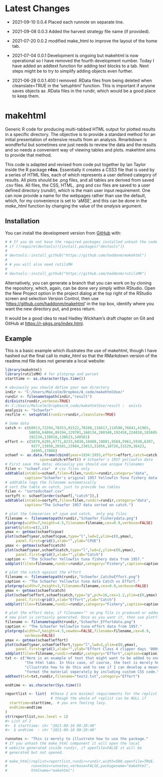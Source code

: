 
<!-- README.md is generated from README.Rmd. Please edit that file -->

# Latest Changes

-   2021-09-10 0.0.4 Placed each runnote on separate line.

-   2021-09-08 0.0.3 Added the harvest strategy file name (if provided).

-   2021-07-20 0.0.2 modified make\_html to improve the layout of the
    home tab.

-   2021-07-04 0.0.1 Development is ongoing but makehtml is now
    operational so I have removed the fourth development number. Today I
    have added an addtext function for adding text blocks to a tab. Next
    steps might be to try to simplify adding objects even further.

-   2021-06-28 0.0.1.400 I removed .RData files from being deleted when
    cleanslate=TRUE in the ‘setuphtml’ function. This is important if
    anyone saves objects as .RData files in the rundir, which would be a
    good place to keep them.

# makehtml

<!-- badges: start -->
<!-- badges: end -->

Generic R code for producing multi-tabbed HTML output for plotted
results in a specific directory. The objective is to provide a standard
method for an initial presentation of extensive results from an
analysis. Rmarkdown is wondferful but sometimes one just needs to review
the data and the results and so needs a convenient way of viewing tables
and plots. makehtml aims to provide that method.

This code is adapted and revised from code put together by Ian Taylor
inside the R package **r4ss**. Essentially it creates a CSS3 file that
is used by a series of HTML files, each of which represents a user
defined category of results. All plots should be .png files, and all
tables are derived from saved .csv files. All files, the CSS, HTML, .png
and csv files are saved to a user defined directory (*rundir*), which is
the main user input requirement. One can now provide a name for the
webpages rather than use the default, which, for my convenience is set
to ‘aMSE’, and this can be done in the *make\_html* function by changing
the value of the *analysis* argument.

## Installation

You can install the development version from
[GitHub](https://github.com/haddonm/aMSE) with:

``` r
# # If you do not have the required packages installed unhash the code in this block and run it
# if (!require(devtools)){install.packages("devtools")} 
# 
# devtools::install_github("https://github.com/haddonm/makehtml")
# 
# # you will also need rutilsMH
# 
# devtools::install_github("https://github.com/haddonm/rutilsMH")
```

Alternatively, you can generate a branch that you can work on by cloning
the repository, which, again, can be done very simply within RStudio.
Open the New Project option in the project dialog at the top right of
the RStudio screen and selection Version Control, then use
‘<https://github.com/haddonm/makehtml>’ in the top box, identify where
you want the new directory put, and press return.

It would be a good idea to read Hadley Wickham’s draft chapter on Git
and GitHub at <https://r-pkgs.org/index.html>.

## Example

This is a basic example which illustrates the use of makehtml, though I
have hashed out the final call to *make\_html* so that the RMarkdown
version of the readme.md file does not generate a local website:

``` r
library(makehtml)
library(rutilsMH) # for plotprep and parset
starttime <- as.character(Sys.time())

# obviously you should define your own directory
indir <- "C:/Users/Malcolm/Dropbox/A_code/makehtmlUse/" 
rundir <- filenametopath(indir,"result")
dirExists(rundir,verbose=TRUE)
#> C:/Users/Malcolm/Dropbox/A_code/makehtmlUse/result :  exists
analysis <- "Schaefer"
resfile <- setuphtml(rundir=rundir,cleanslate=TRUE)

# Some data
catch <- c(60913,72294,78353,91522,78288,110417,114590,76841,41965,
           50058,64094,89194,129701,160134,200340,192458,224810,183685,
           192234,138918,138623,140581)
effort <- c(5879,6295,6771,8233,6830,10488,10801,9584,5961,5930,6397,
            9377,13958,20381,23984,23013,31856,18726,31529,36423,
            24995,17806)
schaef <- as.data.frame(cbind(year=1934:1955,effort=effort,catch=catch,
                cpue=catch/effort)) # Schaefer's 1957 yellowfin data
# First save the data; obvioulsy you should use unique filenames
filen <- "schaef.csv"  # csv files only
addtable(intable=schaef,filen=filen,rundir=rundir,category="data",
         caption="Schaefer's original 1957 Yellowfin Tuna fishery data.")
# addtable logs the filename automatically
# sort the table on catch, just to provide two tables
filen <- "sortedschaef.csv"
sortyft <- schaef[order(schaef[,"catch"]),]
addtable(intable=sortyft,filen=filen,rundir=rundir,category="data",
         caption="The Schaefer 1957 data sorted on catch.")

# plot the timeseries of cpue and catch,  only png files
filename <- filenametopath(rundir,"Schaefer_Fisherydata.png")
plotprep(width=7,height=4.5,filename=filename,cex=0.9,verbose=FALSE)
parset(plots=c(2,1))
ymax <- getmax(schaef$cpue)
plot(schaef$year,schaef$cpue,type="l",lwd=2,ylim=c(0,ymax),
     panel.first=grid(),xlab="",ylab="CPUE")
ymax <- getmax(schaef$catch)
plot(schaef$year,schaef$catch,type="l",lwd=2,ylim=c(0,ymax),
     panel.first=grid(),xlab="",ylab="Catch")
caption <- "The Schaefer Yellowfin tuna fishery data from 1957."
addplot(filen=filename,rundir=rundir,category="Fishery",caption=caption)  

# plot the catch against the effort
filename <- filenametopath(rundir,"Schaefer_CatchvEffort.png")
caption <- "The Schaefer Yellowfin tuna data Catch vs Effort."
plotprep(width=7,height=3,filename=filename,cex=0.9,verbose=FALSE)
ymax <- getmax(schaef$catch)
plot(schaef$effort,schaef$catch,type="p",pch=16,cex=1.2,ylim=c(0,ymax),
     panel.first=grid(),xlab="Effort",ylab="Catch")
addplot(filen=filename,rundir=rundir,category="Fishery",caption=caption)  

# plot the effort data; if filename="" no png file is produced or added, but a
# new plot is certainly generated. Once as you want it, then use plotfilename.
filename <- filenametopath(rundir,"Schaefer_Effortdata.png")
caption <- "The Schaefer Yellowfin tuna effort data from 1957."
plotprep(width=7,height=4.5,newdev=FALSE,filename=filename,cex=0.9,
         verbose=FALSE)
ymax <- getmax(schaef$effort)
plot(schaef$year,schaef$effort,type="l",lwd=2,ylim=c(0,ymax),
     panel.first=grid(),xlab="",ylab="Effort Class 4 clipper days '000s")
addplot(filen=filename,rundir=rundir,category="Effort",caption=caption)  
txt <- c("Here is an example of text that might want to be added to one of ",
         "the html tabs. In this case, of course, the text is merely here to ",
         "illustrate how to do this and to see if I can develop a means to ",
         "format the material seperately by including custom CSS code.")
addtext(txt=txt,rundir,filename="test2.txt",category="Effort")

endtime <- as.character(Sys.time())

reportlist <- list(  #these 2 are minimal requirements for the replist
                     # though the whole of replist can be NULL if 
  starttime=starttime,  # you are feeling lazy.
  endtime=endtime 
)
str(reportlist,max.level = 1)
#> List of 2
#>  $ starttime: chr "2021-09-10 09:20:40"
#>  $ endtime  : chr "2021-09-10 09:20:40"

runnotes <- "This is merely to illustrate how to use the package."
# If you unhash the make_html component it will open the local
# website generated inside rundir, if openfile=FALSE it will be
# generated but not opened.

# make_html(replist=reportlist,rundir=rundir,width=500,openfile=TRUE,
#           runnotes=runnotes,verbose=FALSE,packagename="makehtml",
#           htmlname="makehtml")
```
